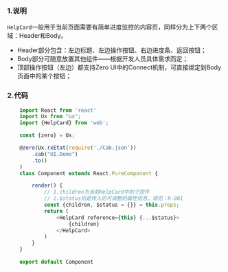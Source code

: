 ### 1.说明

`HelpCard`一般用于当前页面需要有简单进度监控的内容页，同样分为上下两个区域：Header和Body。

* Header部分包含：左边标题、左边操作按钮、右边进度条、返回按钮；
* Body部分可随意放置其他组件——根据开发人员具体需求而定；
* 顶部操作按钮（左边）都支持Zero UI中的Connect机制，可直接绑定到Body页面中的某个按钮；

### 2.代码

```javascript
    import React from 'react'
    import Ux from "ux";
    import {HelpCard} from 'web';

    const {zero} = Ux;

    @zero(Ux.rxEtat(require('./Cab.json'))
        .cab("UI.Demo")
        .to()
    )
    class Component extends React.PureComponent {

        render() {
            // 1.children为当前HelpCard中的子控件
            // 2.$status则是传入的可调整的属性信息，规范：R-001
            const {children, $status = {}} = this.props;
            return (
                <HelpCard reference={this} {...$status}>
                    {children}
                </HelpCard>
            )
        }
    }

    export default Component
```